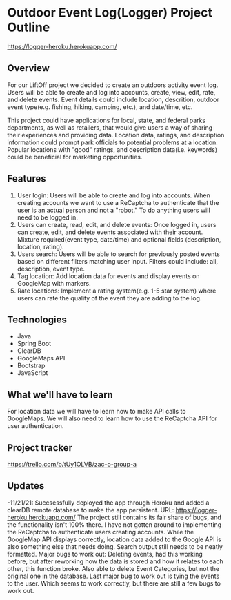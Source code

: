 # Outdoor Event Log(Logger) Project Outline
https://logger-heroku.herokuapp.com/

## Overview

For our LiftOff project we decided to create an outdoors activity event log. Users will be able to create and log into accounts, create, view, edit, rate, and delete events. Event details could include location, descrition, outdoor event type(e.g. fishing, hiking, camping, etc.), and date/time, etc.

This project could have applications for local, state, and federal parks departments, as well as retailers, that would give users a way of sharing their experiences and providing data. Location data, ratings, and description information could prompt park officials to potential problems at a location. Popular locations with "good" ratings, and description data(i.e. keywords) could be beneficial for marketing opportunities.

## Features
1. User login: Users will be able to create and log into accounts. When creating accounts we want to use a ReCaptcha to authenticate that the user is an actual person and not a "robot." To do anything users will need to be logged in.
2. Users can create, read, edit, and delete events: Once logged in, users can create, edit, and delete events associated with their account. Mixture required(event type, date/time) and optional fields (description, location, rating).
3. Users search: Users will be able to search for previously posted events based on different filters matching user input. Filters could include: all, description, event type.
4. Tag location: Add location data for events and display events on GoogleMap with markers.
5. Rate locations: Implement a rating system(e.g. 1-5 star system) where users can rate the quality of the event they are adding to the log.

## Technologies
- Java
- Spring Boot
- ClearDB
- GoogleMaps API
- Bootstrap
- JavaScript

## What we'll have to learn
For location data we will have to learn how to make API calls to GoogleMaps. We will also need to learn how to use the ReCaptcha API for user authentication.

## Project tracker
https://trello.com/b/tUy1OLVB/zac-o-group-a

## Updates
-11/21/21: Succsessfully deployed the app through Heroku and added a clearDB remote database to make the app persistent. URL: https://logger-heroku.herokuapp.com/
The project still contains its fair share of bugs, and the functionality isn't 100% there. I have not gotten around to implementing the ReCaptcha to authenticate users creating accounts.
While the GoogleMap API displays correctly, location data added to the Google API is also something else that needs doing. Search output still needs to be neatly formatted. 
Major bugs to work out: Deleting events, had this working before, but after reworking how the data is stored and how it relates to each other, this function broke. Also able to delete Event Categories, but not the original one in the database. Last major bug to work out is tying the events to the user. Which seems to work correctly, but there are still a few bugs to work out.
